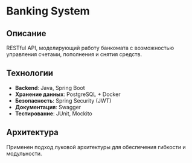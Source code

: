 # Banking System

## Описание
RESTful API, моделирующий работу банкомата с возможностью управления счетами, пополнения и снятия средств.

## Технологии
- **Backend**: Java, Spring Boot
- **Хранение данных**: PostgreSQL + Docker
- **Безопасность**: Spring Security (JWT)
- **Документация**: Swagger
- **Тестирование**: JUnit, Mockito

## Архитектура
Применен подход луковой архитектуры для обеспечения гибкости и модульности.
